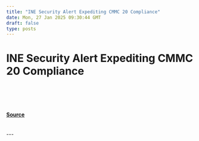 ```yaml
---
title: "INE Security Alert Expediting CMMC 20 Compliance"
date: Mon, 27 Jan 2025 09:30:44 GMT
draft: false
type: posts
---
```

# INE Security Alert Expediting CMMC 20 Compliance

<br/>

<br/>

<br/>


#### [Source](https://hackernoon.com/ine-security-alert-expediting-cmmc-20-compliance?source=rss)

<br/>
---
